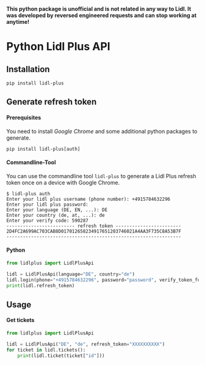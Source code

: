 **This python package is unofficial and is not related in any way to Lidl. It was developed by reversed engineered requests and can stop working at anytime!**

# Python Lidl Plus API
## Installation
```commandline
pip install lidl-plus
```

## Generate refresh token

#### Prerequisites
You need to install *Google Chrome* and some additional python packages to generate.
```commandline
pip install lidl-plus[auth]
```
#### Commandline-Tool
You can use the commandline tool `lidl-plus` to generate a Lidl Plus refresh token once on a device with Google Chrome.
```commandline
$ lidl-plus auth
Enter your lidl plus username (phone number): +4915784632296
Enter your lidl plus password: 
Enter your language (DE, EN, ...): DE
Enter your country (de, at, ...): de
Enter your verify code: 590287
------------------------- refresh token ------------------------
2D4FC2A699AC703CAB8D017012658234917651203746021A4AA3F735C8A53B7F
----------------------------------------------------------------
```

#### Python
```python
from lidlplus import LidlPlusApi

lidl = LidlPlusApi(language="DE", country="de")
lidl.login(phone="+4915784632296", password="password", verify_token_func=lambda: input("Insert code: "))
print(lidl.refresh_token)
```
## Usage
#### Get tickets
```python
from lidlplus import LidlPlusApi

lidl = LidlPlusApi("DE", "de", refresh_token="XXXXXXXXXX")
for ticket in lidl.tickets():
    print(lidl.ticket(ticket["id"]))
```
